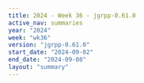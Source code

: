 ```yaml
---
title: 2024 - Week 36 - jgrpp-0.61.0
active_nav: summaries
year: "2024"
week: "wk36"
version: "jgrpp-0.61.0"
start_date: "2024-09-02"
end_date: "2024-09-08"
layout: "summary"
---
```

